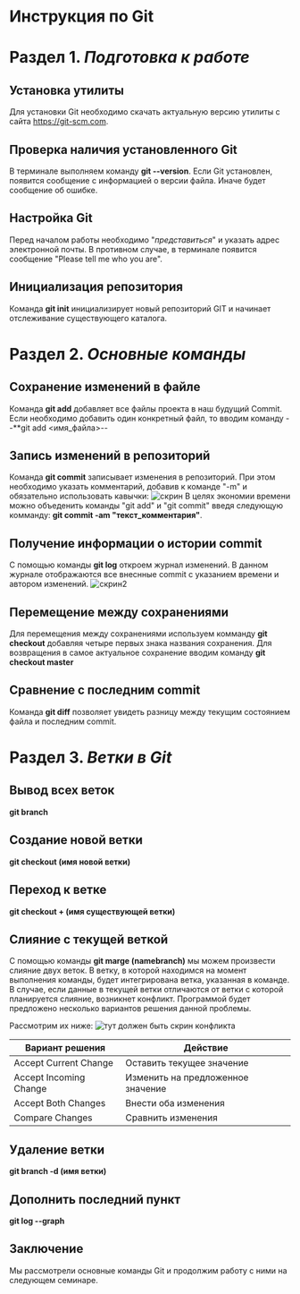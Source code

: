 # **Инструкция по Git**

# Раздел 1. *Подготовка к работе*

## Установка утилиты

Для установки Git необходимо скачать актуальную версию утилиты с сайта https://git-scm.com.

## Проверка наличия установленного Git
В терминале выполняем команду **git --version**. Если Git установлен, появится сообщение с информацией о версии файла. Иначе будет сообщение об ошибке.

## Настройка Git
Перед началом работы необходимо "*представиться*" и указать адрес электронной почты. В противном случае, в терминале появится сообщение "Please tell me who you are". 

## Инициализация репозитория
Команда **git init** инициализирует новый репозиторий GIT и начинает отслеживание существующего каталога.  

# Раздел 2. *Основные команды*

## Сохранение изменений в файле
Команда **git add** добавляет все файлы проекта в наш будущий Commit. Если необходимо добавить один конкретный файл, то вводим команду --**git add <имя_файла>--

## Запись изменений в репозиторий
Команда **git commit** записывает изменения в репозиторий. При этом необходимо указать комментарий, добавив к команде "-m" и обязательно использовать кавычки:
![скрин](Screen1.png)
В целях экономии времени можно объеденить команды "git add" и "git commit" введя следующую комманду: **git commit -am "текст_комментария"**. 

## Получение информации о истории commit
С помощью команды **git log** откроем журнал изменений. В данном журнале отображаются все внеснные commit с указанием времени и автором изменений.
![скрин2](Screen2.png)

## Перемещение между сохранениями
Для перемещения между сохранениями используем комманду **git checkout** добавляя четыре первых знака названия сохранения. Для возвращения в самое актуальное сохранение вводим команду **git checkout master**

## Сравнение с последним commit
Команда **git diff** позволяет увидеть разницу между текущим состоянием файла и последним commit.

# Раздел 3. *Ветки в Git*

## Вывод всех веток
**git branch**

## Создание новой ветки
**git checkout (имя новой ветки)**

## Переход к ветке
**git checkout + (имя существующей ветки)**

## Слияние с текущей веткой
С помощью команды **git marge (namebranch)** мы можем произвести слияние двух веток. В ветку, в которой находимся на момент выполнения команды, будет интегрирована ветка, указанная в команде. В случае, если данные в текущей ветки отличаются от ветки с которой планируется слияние, возникнет конфликт. Программой будет предложено несколько вариантов решения данной проблемы. 

Рассмотрим их ниже: 
![тут должен быть скрин конфликта](Screen3.png)


|**Вариант решения**| **Действие**|
|---|---|
| Accept Current Change| Оставить текущее значение
| Accept Incoming Change| Изменить на предложенное значение
| Accept Both Changes| Внести оба изменения
| Compare Changes| Сравнить изменения


## Удаление ветки
**git branch -d (имя ветки)**

## Дополнить последний пункт 
**git log --graph**

## Заключение
Мы рассмотрели основные команды Git и продолжим работу с ними на следующем семинаре.